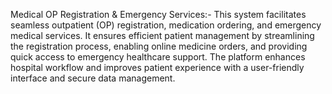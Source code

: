 Medical OP Registration & Emergency Services:-
This system facilitates seamless outpatient (OP) registration, medication ordering, and emergency medical services.
It ensures efficient patient management by streamlining the registration process, enabling online medicine orders, and providing quick access to emergency healthcare support.
The platform enhances hospital workflow and improves patient experience with a user-friendly interface and secure data management.
